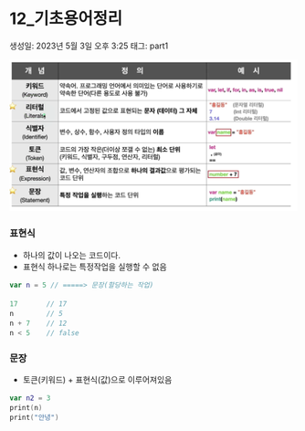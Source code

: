 # 12\_기초용어정리

생성일: 2023년 5월 3일 오후 3:25
태그: part1

![Untitled](./Untitled.png)

### 표현식

- 하나의 값이 나오는 코드이다.
- 표현식 하나로는 특정작업을 실행할 수 없음

```swift
var n = 5 // =====> 문장(할당하는 작업)

17       // 17
n        // 5
n + 7    // 12
n < 5    // false
```

### 문장

- 토큰(키워드) + 표현식(값)으로 이루어져있음

```swift
var n2 = 3
print(n)
print("안녕")
```
